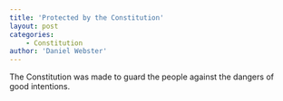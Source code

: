 ```yaml
---
title: 'Protected by the Constitution'
layout: post
categories:
    - Constitution
author: 'Daniel Webster'
---
```


The Constitution was made to guard the people against the dangers of good intentions.